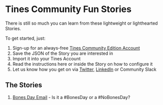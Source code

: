 # Tines Community Fun Stories
There is still so much you can learn from these lightweight or lighthearted Stories. 

To get started, just:

1. Sign-up for an always-free [Tines Community Edition Account](https://www.tines.com/?utm_source=marketing&utm_medium=github&utm_campaign=communitystories)
2. Save the JSON of the Story you are interested in
3. Import it into your Tines Account
4. Read the instructions here or inside the Story on how to configure it
5. Let us know how you get on via [Twitter](https://twitter.com/tines_io/), [LinkedIn](https://www.linkedin.com/company/tines-io) or Community Slack

## The Stories
1. [Bones Day Email](bones-day-email) - Is it a #BonesDay or a #NoBonesDay?
